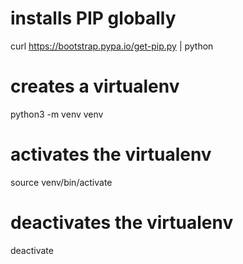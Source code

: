 # installs PIP globally
curl https://bootstrap.pypa.io/get-pip.py | python

# creates a virtualenv
python3 -m venv venv

# activates the virtualenv
source venv/bin/activate

# deactivates the virtualenv
deactivate
